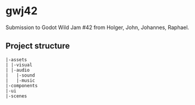 # gwj42

Submission to Godot Wild Jam #42 from Holger, John, Johannes, Raphael.

## Project structure

```
|-assets
| |-visual
| |-audio
|   |-sound
|   |-music
|-components
|-ui
|-scenes
```
